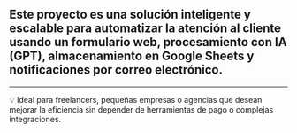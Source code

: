 Este proyecto es una solución inteligente y escalable para automatizar la atención al cliente usando un formulario web, procesamiento con IA (GPT), almacenamiento en Google Sheets y notificaciones por correo electrónico.
----------------------------------------------------------------------------------------------------------------------------------------------------------------------------------------------------------------------------
----------------------------------------------------------------------------------------------------------------------------------------------------------------------------------------------------------------------------
💡 Ideal para freelancers, pequeñas empresas o agencias que desean mejorar la eficiencia sin depender de herramientas de pago o complejas integraciones.
